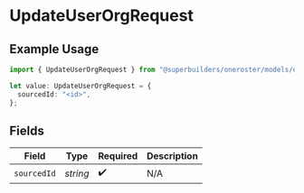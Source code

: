 # UpdateUserOrgRequest

## Example Usage

```typescript
import { UpdateUserOrgRequest } from "@superbuilders/oneroster/models/operations";

let value: UpdateUserOrgRequest = {
  sourcedId: "<id>",
};
```

## Fields

| Field              | Type               | Required           | Description        |
| ------------------ | ------------------ | ------------------ | ------------------ |
| `sourcedId`        | *string*           | :heavy_check_mark: | N/A                |